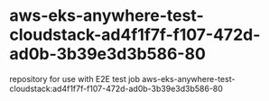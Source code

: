 # aws-eks-anywhere-test-cloudstack-ad4f1f7f-f107-472d-ad0b-3b39e3d3b586-80
repository for use with E2E test job aws-eks-anywhere-test-cloudstack:ad4f1f7f-f107-472d-ad0b-3b39e3d3b586-80
